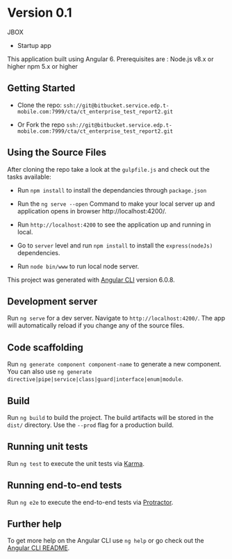 
# Version 0.1

JBOX

* Startup app

This application built using Angular 6. Prerequisites are :
Node.js v8.x or higher
npm 5.x or higher

## Getting Started

* Clone the repo: `ssh://git@bitbucket.service.edp.t-mobile.com:7999/cta/ct_enterprise_test_report2.git`

* Or Fork the repo `ssh://git@bitbucket.service.edp.t-mobile.com:7999/cta/ct_enterprise_test_report2.git`

## Using the Source Files

After cloning the repo take a look at the `gulpfile.js` and check out the tasks available:

*  Run `npm install` to install the dependancies through `package.json`

*  Run the `ng serve --open` Command to make your local server up and application opens in browser http://localhost:4200/.

*  Run `http://localhost:4200` to see the application up and running in local.

*  Go to `server` level and run `npm install` to install the `express(nodeJs)` dependencies.

* Run `node bin/www` to run local node server.

This project was generated with [Angular CLI](https://github.com/angular/angular-cli) version 6.0.8.

## Development server

Run `ng serve` for a dev server. Navigate to `http://localhost:4200/`. The app will automatically reload if you change any of the source files.

## Code scaffolding

Run `ng generate component component-name` to generate a new component. You can also use `ng generate directive|pipe|service|class|guard|interface|enum|module`.

## Build

Run `ng build` to build the project. The build artifacts will be stored in the `dist/` directory. Use the `--prod` flag for a production build.

## Running unit tests

Run `ng test` to execute the unit tests via [Karma](https://karma-runner.github.io).

## Running end-to-end tests

Run `ng e2e` to execute the end-to-end tests via [Protractor](http://www.protractortest.org/).

## Further help

To get more help on the Angular CLI use `ng help` or go check out the [Angular CLI README](https://github.com/angular/angular-cli/blob/master/README.md).
